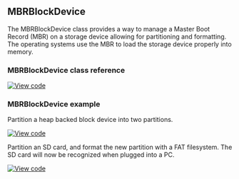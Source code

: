 ## MBRBlockDevice

The MBRBlockDevice class provides a way to manage a Master Boot Record (MBR) on a storage device allowing for partitioning and formatting. The operating systems use the MBR to load the storage device properly into memory.

### MBRBlockDevice class reference

[![View code](https://www.mbed.com/embed/?type=library)](https://os.mbed.com/docs/v5.6/mbed-os-api-doxy/class_m_b_r_block_device.html)

### MBRBlockDevice example

Partition a heap backed block device into two partitions.

[![View code](https://www.mbed.com/embed/?url=https://os.mbed.com/teams/mbed_example/code/MBRBlockDevice_ex_1/)](https://os.mbed.com/teams/mbed_example/code/MBRBlockDevice_ex_1/file/daa62d7aa9f9/main.cpp)

Partition an SD card, and format the new partition with a FAT filesystem. The SD card will now be recognized when plugged into a PC.

[![View code](https://www.mbed.com/embed/?url=https://os.mbed.com/teams/mbed_example/code/MBRBlockDevice_ex_2/)](https://os.mbed.com/teams/mbed_example/code/MBRBlockDevice_ex_2/file/a48b7099a59c/main.cpp)
